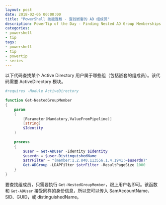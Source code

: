 ```yaml
---
layout: post
date: 2018-02-05 00:00:00
title: "PowerShell 技能连载 - 查找嵌套的 AD 组成员"
description: PowerTip of the Day - Finding Nested AD Group Memberships
categories:
- powershell
- tip
tags:
- powershell
- tip
- powertip
- series
---
```

以下代码查找某个 Active Directory 用户属于哪些组（包括嵌套的组成员）。该代码需要 ActiveDirectory 模块。

```powershell
#requires -Module ActiveDirectory
    
function Get-NestedGroupMember
{
    param
    (
        [Parameter(Mandatory,ValueFromPipeline)]
        [string]
        $Identity
    )
    
    process
    {
        $user = Get-ADUser -Identity $Identity
        $userdn = $user.DistinguishedName
        $strFilter = "(member:1.2.840.113556.1.4.1941:=$userdn)"
        Get-ADGroup -LDAPFilter $strFilter -ResultPageSize 1000
    }
}
```

要查找组成员，只需要执行 `Get-NestedGroupMember`，跟上用户名即可。该函数和 `Get-ADUser` 接受同样的身份信息，所以您可以传入 SamAccountName、SID、GUID，或 distinguishedName。

<!--本文国际来源：[Finding Nested AD Group Memberships](http://community.idera.com/powershell/powertips/b/tips/posts/finding-nested-ad-group-memberships)-->
